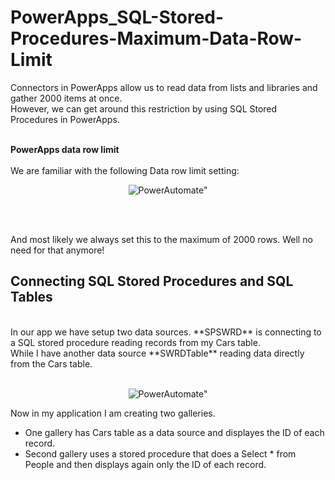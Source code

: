 # PowerApps_SQL-Stored-Procedures-Maximum-Data-Row-Limit

Connectors in PowerApps allow us to read data from lists and libraries and gather 2000 items at once. <br>
However, we can get around this restriction by using SQL Stored Procedures in PowerApps.<br><br>

**PowerApps data row limit**<br><br>
We are familiar with the following Data row limit setting:

<p align="center">
<img src="https://github.com/user-attachments/assets/02665291-f76d-4f69-a8de-b9269e84554f" alt=PowerAutomate">
</p>

<br><br>

And most likely we always set this to the maximum of 2000 rows. Well no need for that anymore!

<h2>Connecting SQL Stored Procedures and SQL Tables</h2><br>
In our app we have setup two data sources. **SPSWRD** is connecting to a SQL stored procedure reading records from my Cars table.<br>
While I have another data source **SWRDTable** reading data directly from the Cars table.
<br>
<br>
<p align="center">
<img src="https://github.com/user-attachments/assets/feab5eb1-9199-4a1a-bb36-3ea63ff6e707" alt=PowerAutomate">
</p>

Now in my application I am creating two galleries.
- One gallery has Cars table as a data source and displayes the ID of each record.
- Second gallery uses a stored procedure that does a Select * from People and then displays again only the ID of each record.
